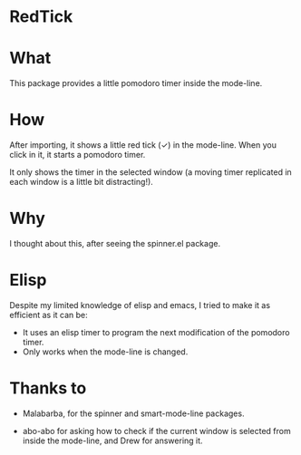 RedTick
=======

# What #

This package provides a little pomodoro timer inside the mode-line.

# How #

After importing, it shows a little red tick (✓) in the mode-line. When
you click in it, it starts a pomodoro timer.

It only shows the timer in the selected window (a moving timer
replicated in each window is a little bit distracting!).

# Why #

I thought about this, after seeing the spinner.el package.

# Elisp #

Despite my limited knowledge of elisp and emacs, I tried to make it
as efficient as it can be:
  - It uses an elisp timer to program the next modification of the
    pomodoro timer.
  - Only works when the mode-line is changed.

# Thanks to #

* Malabarba, for the spinner and smart-mode-line packages.

* abo-abo for asking how to check if the current window is selected from
inside the mode-line, and Drew for answering it.
